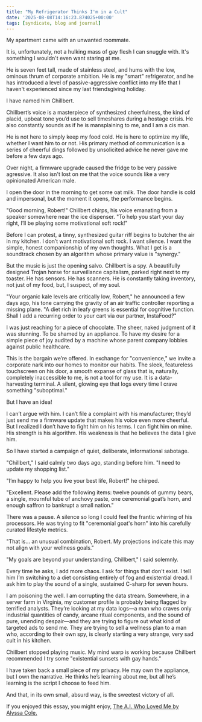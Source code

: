 ```yaml
---
title: "My Refrigerator Thinks I'm in a Cult"
date: '2025-08-08T14:16:23.874025+00:00'
tags: [syndicate, blog and journal]
---
```


My apartment came with an unwanted roommate.

It is, unfortunately, not a hulking mass of gay flesh I can snuggle with. It's something I wouldn't even want staring at me.

He is seven feet tall, made of stainless steel, and hums with the low, ominous thrum of corporate ambition. He is my "smart" refrigerator, and he has introduced a level of passive-aggressive conflict into my life that I haven't experienced since my last friendsgiving holiday.

I have named him Chillbert.

Chillbert’s voice is a masterpiece of synthesized cheerfulness, the kind of placid, upbeat tone you’d use to sell timeshares during a hostage crisis. He also constantly sounds as if he is mansplaining to me, and I am a cis man.

He is not here to simply keep my food cold. He is here to optimize my life, whether I want him to or not. His primary method of communication is a series of cheerful dings followed by unsolicited advice he never gave me before a few days ago.

Over night, a firmware upgrade caused the fridge to be very passive agressive. It also isn't lost on me that the voice sounds like a very opinionated American male.

I open the door in the morning to get some oat milk. The door handle is cold and impersonal, but the moment it opens, the performance begins.

"Good morning, Robert!" Chillbert chirps, his voice emanating from a speaker somewhere near the ice dispenser. "To help you start your day right, I’ll be playing some motivational soft rock!"

Before I can protest, a tinny, synthesized guitar riff begins to butcher the air in my kitchen. I don’t want motivational soft rock. I want silence. I want the simple, honest companionship of my own thoughts. What I get is a soundtrack chosen by an algorithm whose primary value is "synergy."

But the music is just the opening salvo. Chillbert is a spy. A beautifully designed Trojan horse for surveillance capitalism, parked right next to my toaster. He has sensors. He has scanners. He is constantly taking inventory, not just of my food, but, I suspect, of my soul.

"Your organic kale levels are critically low, Robert," he announced a few days ago, his tone carrying the gravity of an air traffic controller reporting a missing plane. "A diet rich in leafy greens is essential for cognitive function. Shall I add a recurring order to your cart via our partner, InstaFood?"

I was just reaching for a piece of chocolate. The sheer, naked judgment of it was stunning. To be shamed by an appliance. To have my desire for a simple piece of joy audited by a machine whose parent company lobbies against public healthcare.

This is the bargain we’re offered. In exchange for "convenience," we invite a corporate nark into our homes to monitor our habits. The sleek, featureless touchscreen on his door, a smooth expanse of glass that is, naturally, completely inaccessible to me, is not a tool for my use. It is a data-harvesting terminal. A silent, glowing eye that logs every time I crave something "suboptimal."

But I have an idea!

I can’t argue with him. I can’t file a complaint with his manufacturer; they’d just send me a firmware update that makes his voice even more cheerful. But I realized I don’t have to fight him on his terms. I can fight him on mine. His strength is his algorithm. His weakness is that he believes the data I give him.

So I have started a campaign of quiet, deliberate, informational sabotage.

"Chillbert," I said calmly two days ago, standing before him. "I need to update my shopping list."

"I’m happy to help you live your best life, Robert!" he chirped.

"Excellent. Please add the following items: twelve pounds of gummy bears, a single, mournful tube of anchovy paste, one ceremonial goat’s horn, and enough saffron to bankrupt a small nation."

There was a pause. A silence so long I could feel the frantic whirring of his processors. He was trying to fit "ceremonial goat's horn" into his carefully curated lifestyle metrics.

"That is… an unusual combination, Robert. My projections indicate this may not align with your wellness goals."

"My goals are beyond your understanding, Chillbert," I said solemnly.

Every time he asks, I add more chaos. I ask for things that don't exist. I tell him I’m switching to a diet consisting entirely of fog and existential dread. I ask him to play the sound of a single, sustained C-sharp for seven hours.

I am poisoning the well. I am corrupting the data stream. Somewhere, in a server farm in Virginia, my customer profile is probably being flagged by terrified analysts. They’re looking at my data logs—a man who craves only industrial quantities of candy, arcane ritual components, and the sound of pure, unending despair—and they are trying to figure out what kind of targeted ads to send me. They are trying to sell a wellness plan to a man who, according to their own spy, is clearly starting a very strange, very sad cult in his kitchen.

Chillbert stopped playing music. My mind warp is working because Chillbert recommended I try some "existential sunsets with gay hands."

I have taken back a small piece of my privacy. He may own the appliance, but I own the narrative. He thinks he’s learning about me, but all he’s learning is the script I choose to feed him.

And that, in its own small, absurd way, is the sweetest victory of all.

If you enjoyed this essay, you might enjoy, [The A.I. Who Loved Me by Alyssa Cole.](https://alyssacole.com/the-a-i-who-loved-me/)